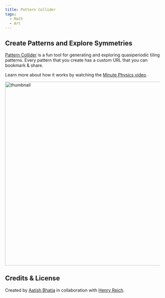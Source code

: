 ```yaml
---
title: Pattern Collider
tags: 
  - Math
  - Art
---
```


## Create Patterns and Explore Symmetries

[Pattern Collider](https://aatishb.com/patterncollider/?symmetry=12&pattern=0.46&disorder=0.44&randomSeed=0.12&rotate=-121) is a fun tool for generating and exploring quasiperiodic tiling patterns. Every pattern that you create has a custom URL that you can bookmark & share.

Learn more about how it works by watching the [Minute Physics video](https://youtu.be/-eqdj63nEr4).

<a href="https://youtu.be/-eqdj63nEr4">
<img src="https://user-images.githubusercontent.com/1878638/205074495-8566a77a-7853-4e4e-8d63-0eb6b36574bb.jpg" alt="thumbnail" width="600"/>
</a>

## Credits & License

Created by [Aatish Bhatia](https://aatishb.com/) in collaboration with [Henry Reich](https://www.minutephysics.com/).
